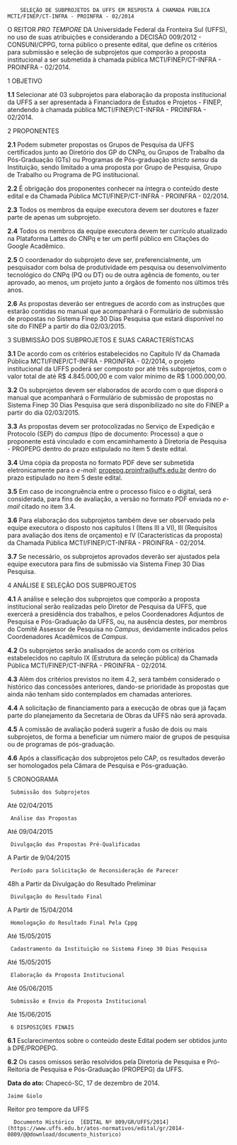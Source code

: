         SELEÇÃO DE SUBPROJETOS DA UFFS EM RESPOSTA À CHAMADA PÚBLICA MCTI/FINEP/CT-INFRA - PROINFRA - 02/2014  

O REITOR *PRO TEMPORE* DA Universidade Federal da Fronteira Sul (UFFS), no uso de suas atribuições e considerando a DECISÃO 009/2012 - CONSUNI/CPPG, torna público o presente edital, que define os critérios para submissão e seleção de subprojetos que comporão a proposta institucional a ser submetida à chamada pública MCTI/FINEP/CT-INFRA - PROINFRA - 02/2014.

 1 OBJETIVO

 **1.1** Selecionar até 03 subprojetos para elaboração da proposta institucional da UFFS a ser apresentada à Financiadora de Estudos e Projetos - FINEP, atendendo à chamada pública MCTI/FINEP/CT-INFRA - PROINFRA - 02/2014.

 2 PROPONENTES

 **2.1** Podem submeter propostas os Grupos de Pesquisa da UFFS certificados junto ao Diretório dos GP do CNPq, ou Grupos de Trabalho da Pós-Graduação (GTs) ou Programas de Pós-graduação *stricto sensu* da Instituição, sendo limitado a uma proposta por Grupo de Pesquisa, Grupo de Trabalho ou Programa de PG institucional.

 **2.2** É obrigação dos proponentes conhecer na íntegra o conteúdo deste edital e da Chamada Pública MCTI/FINEP/CT-INFRA - PROINFRA - 02/2014.

 **2.3** Todos os membros da equipe executora devem ser doutores e fazer parte de apenas um subprojeto.

 **2.4** Todos os membros da equipe executora devem ter currículo atualizado na Plataforma Lattes do CNPq e ter um perfil público em Citações do Google Acadêmico.

 **2.5** O coordenador do subprojeto deve ser, preferencialmente, um pesquisador com bolsa de produtividade em pesquisa ou desenvolvimento tecnológico do CNPq (PQ ou DT) ou de outra agência de fomento, ou ter aprovado, ao menos, um projeto junto a órgãos de fomento nos últimos três anos.

 **2.6** As propostas deverão ser entregues de acordo com as instruções que estarão contidas no manual que acompanhará o Formulário de submissão de propostas no Sistema Finep 30 Dias Pesquisa que estará disponível no site do FINEP a partir do dia 02/03/2015.

 3 SUBMISSÃO DOS SUBPROJETOS E SUAS CARACTERÍSTICAS

 **3.1** De acordo com os critérios estabelecidos no Capítulo IV da Chamada Pública MCTI/FINEP/CT-INFRA - PROINFRA - 02/2014, o projeto institucional da UFFS poderá ser composto por até três subprojetos, com o valor total de até R$ 4.845.000,00 e com valor mínimo de R$ 1.000.000,00.

 **3.2** Os subprojetos devem ser elaborados de acordo com o que disporá o manual que acompanhará o Formulário de submissão de propostas no Sistema Finep 30 Dias Pesquisa que será disponibilizado no site do FINEP a partir do dia 02/03/2015.

 **3.3** As propostas devem ser protocolizadas no Serviço de Expedição e Protocolo (SEP) do *campus* (tipo de documento: Processo) a que o proponente está vinculado e com encaminhamento à Diretoria de Pesquisa - PROPEPG dentro do prazo estipulado no item 5 deste edital.

 **3.4** Uma cópia da proposta no formato PDF deve ser submetida eletronicamente para o *e-mail*: [propepg.proinfra@uffs.edu.br](mailto:propepg.proinfra@uffs.edu.br) dentro do prazo estipulado no item 5 deste edital.

 **3.5** Em caso de incongruência entre o processo físico e o digital, será considerada, para fins de avaliação, a versão no formato PDF enviada no *e-mail* citado no item 3.4.

 **3.6** Para elaboração dos subprojetos também deve ser observado pela equipe executora o disposto nos capítulos I (Itens III a VI), III (Requisitos para avaliação dos itens de orçamento) e IV (Características da proposta) da Chamada Pública MCTI/FINEP/CT-INFRA - PROINFRA - 02/2014.

 **3.7** Se necessário, os subprojetos aprovados deverão ser ajustados pela equipe executora para fins de submissão via Sistema Finep 30 Dias Pesquisa.

 4 ANÁLISE E SELEÇÃO DOS SUBPROJETOS

 **4.1** A análise e seleção dos subprojetos que comporão a proposta institucional serão realizadas pelo Diretor de Pesquisa da UFFS, que exercerá a presidência dos trabalhos, e pelos Coordenadores Adjuntos de Pesquisa e Pós-Graduação da UFFS, ou, na ausência destes, por membros do Comitê Assessor de Pesquisa no *Campus*, devidamente indicados pelos Coordenadores Acadêmicos de *Campus*.

 **4.2** Os subprojetos serão analisados de acordo com os critérios estabelecidos no capítulo IX (Estrutura da seleção pública) da Chamada Pública MCTI/FINEP/CT-INFRA - PROINFRA - 02/2014.

 **4.3** Além dos critérios previstos no item 4.2, será também considerado o histórico das concessões anteriores, dando-se prioridade às propostas que ainda não tenham sido contemplados em chamadas anteriores.

 **4.4** A solicitação de financiamento para a execução de obras que já façam parte do planejamento da Secretaria de Obras da UFFS não será aprovada.

 **4.5** A comissão de avaliação poderá sugerir a fusão de dois ou mais subprojetos, de forma a beneficiar um número maior de grupos de pesquisa ou de programas de pós-graduação.

 **4.6** Após a classificação dos subprojetos pelo CAP, os resultados deverão ser homologados pela Câmara de Pesquisa e Pós-graduação.

 5 CRONOGRAMA

     Submissão dos Subprojetos

   Até 02/04/2015

     Análise das Propostas

   Até 09/04/2015

     Divulgação das Propostas Pré-Qualificadas

   A Partir de 9/04/2015

     Período para Solicitação de Reconsideração de Parecer

   48h a Partir da Divulgação do Resultado Preliminar

     Divulgação do Resultado Final

   A Partir de 15/04/2014

     Homologação do Resultado Final Pela Cppg

   Até 15/05/2015

     Cadastramento da Instituição no Sistema Finep 30 Dias Pesquisa

   Até 15/05/2015

     Elaboração da Proposta Institucional

   Até 05/06/2015

     Submissão e Envio da Proposta Institucional

   Até 15/06/2015

     6 DISPOSIÇÕES FINAIS

 **6.1** Esclarecimentos sobre o conteúdo deste Edital podem ser obtidos junto à DPE/PROPEPG.

 **6.2** Os casos omissos serão resolvidos pela Diretoria de Pesquisa e Pró-Reitoria de Pesquisa e Pós-Graduação (PROPEPG) da UFFS.

  

   **Data do ato:** Chapecó-SC, 17 de dezembro de 2014.   
 

    Jaime Giolo   
 Reitor pro tempore da UFFS 

      Documento Histórico  [EDITAL Nº 809/GR/UFFS/2014](https://www.uffs.edu.br/atos-normativos/edital/gr/2014-0809/@@download/documento_historico)     
      